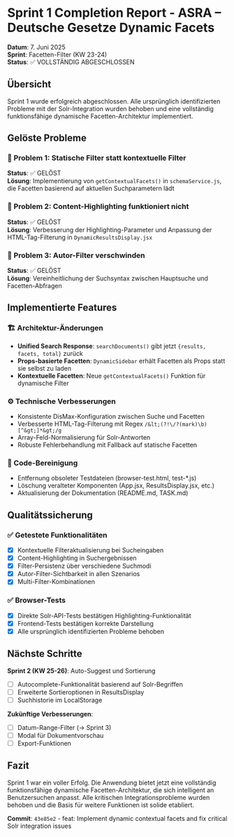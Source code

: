 # Sprint 1 Completion Report - ASRA – Deutsche Gesetze Dynamic Facets
**Datum**: 7. Juni 2025  
**Sprint**: Facetten-Filter (KW 23-24)  
**Status**: ✅ VOLLSTÄNDIG ABGESCHLOSSEN

## Übersicht
Sprint 1 wurde erfolgreich abgeschlossen. Alle ursprünglich identifizierten Probleme mit der Solr-Integration wurden behoben und eine vollständig funktionsfähige dynamische Facetten-Architektur implementiert.

## Gelöste Probleme

### 🎯 Problem 1: Statische Filter statt kontextuelle Filter
**Status**: ✅ GELÖST  
**Lösung**: Implementierung von `getContextualFacets()` in `schemaService.js`, die Facetten basierend auf aktuellen Suchparametern lädt

### 🎯 Problem 2: Content-Highlighting funktioniert nicht
**Status**: ✅ GELÖST  
**Lösung**: Verbesserung der Highlighting-Parameter und Anpassung der HTML-Tag-Filterung in `DynamicResultsDisplay.jsx`

### 🎯 Problem 3: Autor-Filter verschwinden
**Status**: ✅ GELÖST  
**Lösung**: Vereinheitlichung der Suchsyntax zwischen Hauptsuche und Facetten-Abfragen

## Implementierte Features

### 🏗️ Architektur-Änderungen
- **Unified Search Response**: `searchDocuments()` gibt jetzt `{results, facets, total}` zurück
- **Props-basierte Facetten**: `DynamicSidebar` erhält Facetten als Props statt sie selbst zu laden
- **Kontextuelle Facetten**: Neue `getContextualFacets()` Funktion für dynamische Filter

### ⚙️ Technische Verbesserungen
- Konsistente DisMax-Konfiguration zwischen Suche und Facetten
- Verbesserte HTML-Tag-Filterung mit Regex `/&lt;(?!\/?(mark)\b)[^&gt;]*&gt;/g`
- Array-Feld-Normalisierung für Solr-Antworten
- Robuste Fehlerbehandlung mit Fallback auf statische Facetten

### 🧹 Code-Bereinigung
- Entfernung obsoleter Testdateien (browser-test.html, test-*.js)
- Löschung veralteter Komponenten (App.jsx, ResultsDisplay.jsx, etc.)
- Aktualisierung der Dokumentation (README.md, TASK.md)

## Qualitätssicherung

### ✅ Getestete Funktionalitäten
- [x] Kontextuelle Filteraktualisierung bei Sucheingaben
- [x] Content-Highlighting in Suchergebnissen
- [x] Filter-Persistenz über verschiedene Suchmodi
- [x] Autor-Filter-Sichtbarkeit in allen Szenarios
- [x] Multi-Filter-Kombinationen

### ✅ Browser-Tests
- [x] Direkte Solr-API-Tests bestätigen Highlighting-Funktionalität
- [x] Frontend-Tests bestätigen korrekte Darstellung
- [x] Alle ursprünglich identifizierten Probleme behoben

## Nächste Schritte

**Sprint 2 (KW 25-26)**: Auto-Suggest und Sortierung
- [ ] Autocomplete-Funktionalität basierend auf Solr-Begriffen
- [ ] Erweiterte Sortieroptionen in ResultsDisplay
- [ ] Suchhistorie im LocalStorage

**Zukünftige Verbesserungen**:
- [ ] Datum-Range-Filter (→ Sprint 3)
- [ ] Modal für Dokumentvorschau
- [ ] Export-Funktionen

## Fazit
Sprint 1 war ein voller Erfolg. Die Anwendung bietet jetzt eine vollständig funktionsfähige dynamische Facetten-Architektur, die sich intelligent an Benutzersuchen anpasst. Alle kritischen Integrationsprobleme wurden behoben und die Basis für weitere Funktionen ist solide etabliert.

**Commit**: `43e85e2` - feat: Implement dynamic contextual facets and fix critical Solr integration issues